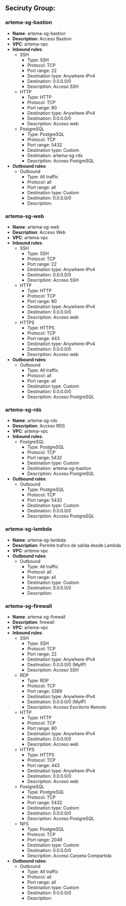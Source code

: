 ## **Seciruty Group**:

### artema-sg-bastion
- **Name**: artema-sg-bastion
- **Description**: Acceso Bastion
- **VPC**: artema-vpc
- **Inbound rules**:
  - SSH
    - Type: SSH
    - Protocol: TCP
    - Port range: 22
    - Destination type: Anywhere-IPv4
    - Destination: 0.0.0.0/0
    - Description: Acceso SSH
  - HTTP
    - Type: HTTP
    - Protocol: TCP
    - Port range: 80
    - Destination type: Anywhere-IPv4
    - Destination: 0.0.0.0/0
    - Description: Acceso web
  - PostgreSQL
    - Type: PostgreSQL
    - Protocol: TCP
    - Port range: 5432
    - Destination type: Custom
    - Destination: artema-sg-rds
    - Description: Acceso PostgreSQL
- **Outbound rules**:
  - Outbound
    - Type: All traffic
    - Protocol: all
    - Port range: all
    - Destination type: Custom
    - Destination: 0.0.0.0/0
    - Description:

### artema-sg-web
- **Name**: artema-sg-web
- **Description**: Acceso Web
- **VPC**: artema-vpc
- **Inbound rules**:
  - SSH
    - Type: SSH
    - Protocol: TCP
    - Port range: 22
    - Destination type: Anywhere-IPv4
    - Destination: 0.0.0.0/0
    - Description: Acceso SSH   
  - HTTP
    - Type: HTTP
    - Protocol: TCP
    - Port range: 80
    - Destination type: Anywhere-IPv4
    - Destination: 0.0.0.0/0
    - Description: Acceso web    
  - HTTPS
    - Type: HTTPS
    - Protocol: TCP
    - Port range: 443
    - Destination type: Anywhere-IPv4
    - Destination: 0.0.0.0/0
    - Description: Acceso web
- **Outbound rules**:
  - Outbound
    - Type: All traffic
    - Protocol: all
    - Port range: all
    - Destination type: Custom
    - Destination: 0.0.0.0/0
    - Description: Acceso PostgreSQL

### artema-sg-rds
- **Name**: artema-sg-rds
- **Description**: Acceso RDS
- **VPC**: artema-vpc
- **Inbound rules**:
  - PostgreSQL
    - Type: PostgreSQL
    - Protocol: TCP
    - Port range: 5432
    - Destination type: Custom
    - Destination: artema-sg-bastion
    - Description: Acceso PostgreSQL
- **Outbound rules**:
  - Outbound
    - Type: PostgreSQL
    - Protocol: TCP
    - Port range: 5432
    - Destination type: Custom
    - Destination: 0.0.0.0/0
    - Description: Acceso PostgreSQL

### artema-sg-lambda
- **Name**: artema-sg-lambda
- **Description**: Permite trafico de salida desde Lambda
- **VPC**: artema-vpc
- **Outbound rules**:
  - Outbound
    - Type: All traffic
    - Protocol: all
    - Port range: all
    - Destination type: Custom
    - Destination: 0.0.0.0/0
    - Description:

### artema-sg-firewall
- **Name**: artema-sg-firewall
- **Description**: firewall
- **VPC**: artema-vpc
- **Inbound rules**:
  - SSH
    - Type: SSH
    - Protocol: TCP
    - Port range: 22
    - Destination type: Anywhere-IPv4
    - Destination: 0.0.0.0/0 (MyIP)
    - Description: Acceso SSH
  - RDP
    - Type: RDP
    - Protocol: TCP
    - Port range: 3389
    - Destination type: Anywhere-IPv4
    - Destination: 0.0.0.0/0 (MyIP)
    - Description: Acceso Escritorio Remoto    
  - HTTP
    - Type: HTTP
    - Protocol: TCP
    - Port range: 80
    - Destination type: Anywhere-IPv4
    - Destination: 0.0.0.0/0
    - Description: Acceso web    
  - HTTPS
    - Type: HTTPS
    - Protocol: TCP
    - Port range: 443
    - Destination type: Anywhere-IPv4
    - Destination: 0.0.0.0/0
    - Description: Acceso web
  - PostgreSQL
    - Type: PostgreSQL
    - Protocol: TCP
    - Port range: 5432
    - Destination type: Custom
    - Destination: 0.0.0.0/0
    - Description: Acceso PostgreSQL
  - NFS
    - Type: PostgreSQL
    - Protocol: TCP
    - Port range: 2049
    - Destination type: Custom
    - Destination: 0.0.0.0/0
    - Description: Acceso Carpeta Compartida 
- **Outbound rules**:
  - Outbound
    - Type: All traffic
    - Protocol: all
    - Port range: all
    - Destination type: Custom
    - Destination: 0.0.0.0/0
    - Description:
